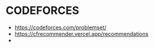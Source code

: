 # CODEFORCES
- https://codeforces.com/problemset/  
- https://cfrecommender.vercel.app/recommendations  
- 
